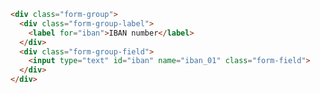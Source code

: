 ```html //DesignSystem version 2023
<div class="form-group">
  <div class="form-group-label">
    <label for="iban">IBAN number</label>
  </div>
  <div class="form-group-field">
    <input type="text" id="iban" name="iban_01" class="form-field">
  </div>
</div>
```
